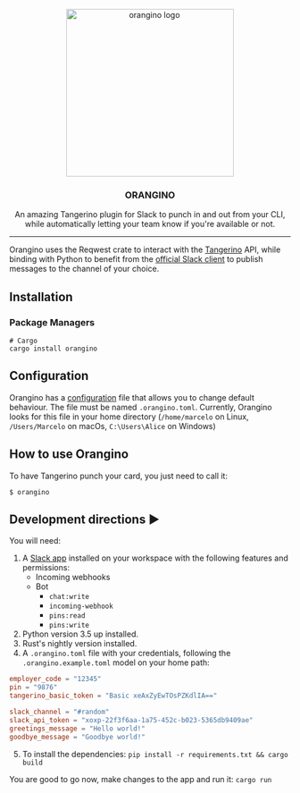 <p align="center">
  <img alt="orangino logo" src="assets/orangino.png" height="300" />
  <h3 align="center">ORANGINO</h3>
  <p align="center">An amazing Tangerino plugin for Slack to punch in and out from your CLI, while automatically letting your team know if you're available or not.</p>
</p>

---

Orangino uses the Reqwest crate to interact with the [Tangerino](https://app.tangerino.com.br/) API, while binding with Python to benefit from the [official Slack client](https://github.com/slackapi/python-slackclient) to publish messages to the channel of your choice.

## Installation

### Package Managers

```console
# Cargo
cargo install orangino
```

## Configuration

Orangino has a [configuration](.orangino.example.toml) file that allows you to change default behaviour.
The file must be named `.orangino.toml`. Currently, Orangino looks for
this file in your home directory (`/home/marcelo` on Linux, `/Users/Marcelo` on macOs, `C:\Users\Alice` on Windows)

## How to use Orangino

To have Tangerino punch your card, you just need to call it:

```shell
$ orangino
```

## Development directions ▶️

You will need:

1. A [Slack app](https://api.slack.com/apps) installed on your workspace with the following features and permissions:
   - Incoming webhooks
   - Bot
     - `chat:write`
     - `incoming-webhook`
	 - `pins:read`
     - `pins:write`
2. Python version 3.5 up installed.
3. Rust's nightly version installed.
4. A `.orangino.toml` file with your credentials, following the `.orangino.example.toml` model on your home path:

```toml
employer_code = "12345"
pin = "9876"
tangerino_basic_token = "Basic xeAxZyEwTOsPZKdlIA=="

slack_channel = "#random"
slack_api_token = "xoxp-22f3f6aa-1a75-452c-b023-5365db9409ae"
greetings_message = "Hello world!"
goodbye_message = "Goodbye world!"

```

5. To install the dependencies: `pip install -r requirements.txt && cargo build`

You are good to go now, make changes to the app and run it: `cargo run`
